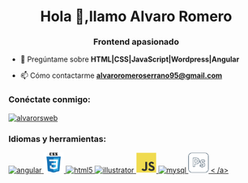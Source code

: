 <h1 align="center">Hola 👋,llamo Alvaro Romero</h1>
<h3 align="center">Frontend apasionado</h3>

- 💬 Pregúntame sobre **HTML|CSS|JavaScript|Wordpress|Angular**

- 📫 Cómo contactarme **alvaroromeroserrano95@gmail.com**

<h3 align="left">Conéctate conmigo:</h3>
<p align="left">
<a href="https://linkedin. com/in/alvarorsweb" target="blank"><img align="center" src="https://raw.githubusercontent.com/rahuldkjain/github-profile-readme-generator/master/src/images/icons/ Social/linked-in-alt.svg" alt="alvarorsweb" height="30" width="40" /></a>
</p>

<h3 align="left">Idiomas y herramientas:</h3 >
<p align="left"> <a href="https://angular.io" target="_blank" rel="noreferrer"> <img src="https://angular.io/assets/images/ logos/angular/angular.svg" alt="angular" width="40" height="40"/> </a> <a href="https://www.w3schools.com/css/" target=" _blank" rel="noreferrer"> <img src="https://raw.githubusercontent.com/devicons/devicon/master/icons/css3/css3-original-wordmark.svg" alt="css3" width="40 " altura="40"/> </a> <a href="https://www.w3.org/html/" target="_blank" rel="noreferrer"> <img src="https:// raw.githubusercontent.com/devicons/devicon/master/icons/html5/html5-original-wordmark.svg" alt="html5" width="40" height="40"/> </a> <a href=" https://www.adobe.com/in/products/illustrator.html" target="_blank" rel="noreferrer"> <img src="https://www.vectorlogo.zone/logos/adobe_illustrator/adobe_illustrator- icon.svg" alt="illustrator" width="40" height="40"/> </a> <a href="https://developer.mozilla.org/en-US/docs/Web/JavaScript" target="_blank" rel="noreferrer"> <img src="https://raw.githubusercontent.com/devicons/devicon/master/icons/javascript/javascript-original.svg" alt="javascript" width=" 40" altura="40"/> </a> <a href="https://www.mysql.com/" target="_blank" rel="noreferrer"> <img src="https://raw .githubusercontent.com/devicons/devicon/master/icons/mysql/mysql-original-wordmark.svg" alt="mysql" width="40" height="40"/> </a> <a href="https://www.photoshop.com/en" target="_blank" rel="noreferrer" > <img src="https://raw.githubusercontent.com/devicons/devicon/master/icons/photoshop/photoshop-line.svg" alt="photoshop" width="40" height="40"/> < /a> </p>
